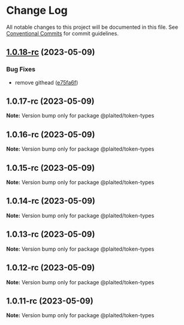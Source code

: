 # Change Log

All notable changes to this project will be documented in this file.
See [Conventional Commits](https://conventionalcommits.org) for commit guidelines.

## [1.0.18-rc](https://github.com/plaited/plaited/compare/v1.0.17-rc...v1.0.18-rc) (2023-05-09)

### Bug Fixes

- remove githead ([e75fa6f](https://github.com/plaited/plaited/commit/e75fa6f49af3c47d2dc56646c965965ddcf42b52))

## 1.0.17-rc (2023-05-09)

**Note:** Version bump only for package @plaited/token-types

## 1.0.16-rc (2023-05-09)

**Note:** Version bump only for package @plaited/token-types

## 1.0.15-rc (2023-05-09)

**Note:** Version bump only for package @plaited/token-types

## 1.0.14-rc (2023-05-09)

**Note:** Version bump only for package @plaited/token-types

## 1.0.13-rc (2023-05-09)

**Note:** Version bump only for package @plaited/token-types

## 1.0.12-rc (2023-05-09)

**Note:** Version bump only for package @plaited/token-types

## 1.0.11-rc (2023-05-09)

**Note:** Version bump only for package @plaited/token-types
